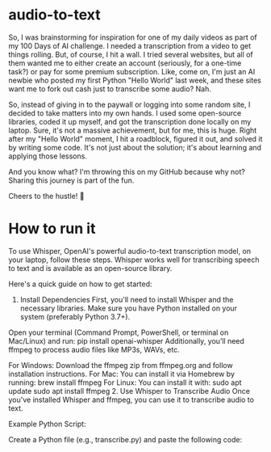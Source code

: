 # audio-to-text

So, I was brainstorming for inspiration for one of my daily videos as part of my 100 Days of AI challenge. 
I needed a transcription from a video to get things rolling. But, of course, I hit a wall. 
I tried several websites, but all of them wanted me to either create an account (seriously, for a one-time task?) or pay for some premium subscription. 
Like, come on, I'm just an AI newbie who posted my first Python "Hello World" last week, and these sites want me to fork out cash just to transcribe some audio? Nah.

So, instead of giving in to the paywall or logging into some random site, I decided to take matters into my own hands. 
I used some open-source libraries, coded it up myself, and got the transcription done locally on my laptop.
Sure, it's not a massive achievement, but for me, this is huge. 
Right after my "Hello World" moment, I hit a roadblock, figured it out, and solved it by writing some code. It's not just about the solution; it's about learning and applying those lessons.

And you know what? I'm throwing this on my GitHub because why not? Sharing this journey is part of the fun.

Cheers to the hustle! 🥂


# How to run it

To use Whisper, OpenAI's powerful audio-to-text transcription model, on your laptop, follow these steps. Whisper works well for transcribing speech to text and is available as an open-source library.

Here's a quick guide on how to get started:

1. Install Dependencies
First, you'll need to install Whisper and the necessary libraries. Make sure you have Python installed on your system (preferably Python 3.7+).

Open your terminal (Command Prompt, PowerShell, or terminal on Mac/Linux) and run:
pip install openai-whisper
Additionally, you’ll need ffmpeg to process audio files like MP3s, WAVs, etc.

For Windows: Download the ffmpeg zip from ffmpeg.org and follow installation instructions.
For Mac: You can install it via Homebrew by running:
brew install ffmpeg
For Linux: You can install it with:
sudo apt update
sudo apt install ffmpeg
2. Use Whisper to Transcribe Audio
Once you've installed Whisper and ffmpeg, you can use it to transcribe audio to text.

Example Python Script:

Create a Python file (e.g., transcribe.py) and paste the following code:
